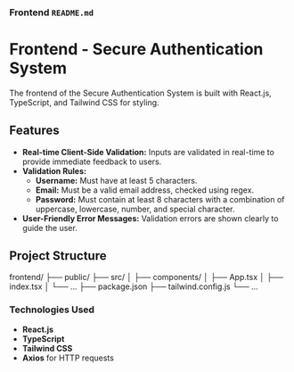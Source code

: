 
### Frontend `README.md`

# Frontend - Secure Authentication System

The frontend of the Secure Authentication System is built with React.js, TypeScript, and Tailwind CSS for styling.

## Features

- **Real-time Client-Side Validation:** Inputs are validated in real-time to provide immediate feedback to users.
- **Validation Rules:**
  - **Username:** Must have at least 5 characters.
  - **Email:** Must be a valid email address, checked using regex.
  - **Password:** Must contain at least 8 characters with a combination of uppercase, lowercase, number, and special character.
- **User-Friendly Error Messages:** Validation errors are shown clearly to guide the user.

## Project Structure

frontend/
├── public/
├── src/
│   ├── components/
│   ├── App.tsx
│   ├── index.tsx
│   └── ...
├── package.json
├── tailwind.config.js
└── ...

### Technologies Used

- **React.js**
- **TypeScript**
- **Tailwind CSS**
- **Axios** for HTTP requests



